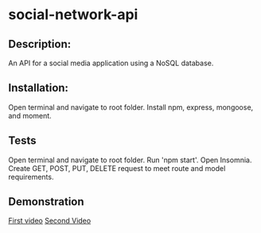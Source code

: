 # social-network-api

## Description:

An API for a social media application using a NoSQL database.

## Installation:

Open terminal and navigate to root folder. Install npm, express, mongoose, and moment.

## Tests

Open terminal and navigate to root folder. Run 'npm start'.
Open Insomnia. Create GET, POST, PUT, DELETE request to meet route and model requirements.

## Demonstration

[First video](https://drive.google.com/file/d/1BmbQ_NSeFjO36cmWL7yex1cLvhXbBRGL/view)
[Second Video](https://drive.google.com/file/d/1d1wLRhCOApkv5w-FvXTS9efnHM1plTNs/view)